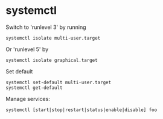 systemctl
=========

Switch to 'runlevel 3' by running

	systemctl isolate multi-user.target 

Or 'runlevel 5' by 

	systemctl isolate graphical.target 

Set default

	systemctl set-default multi-user.target
	systemctl get-default


Manage services:

	systemctl [start|stop|restart|status|enable|disable] foo
